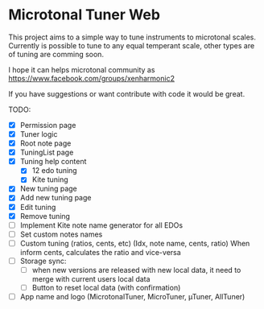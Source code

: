 # Microtonal Tuner Web

This project aims to a simple way to tune instruments to microtonal scales.
Currently is possible to tune to any equal temperant scale, other types are of tuning are comming soon.

I hope it can helps microtonal community as https://www.facebook.com/groups/xenharmonic2

If you have suggestions or want contribute with code it would be great.

TODO:

- [x] Permission page
- [x] Tuner logic
- [x] Root note page
- [x] TuningList page
- [x] Tuning help content
  - [x] 12 edo tuning
  - [x] Kite tuning
- [x] New tuning page
- [x] Add new tuning page
- [x] Edit tuning
- [x] Remove tuning
- [ ] Implement Kite note name generator for all EDOs
- [ ] Set custom notes names
- [ ] Custom tuning (ratios, cents, etc) (Idx, note name, cents, ratio) When inform cents, calculates the ratio and vice-versa
- [ ] Storage sync:
  - [ ] when new versions are released with new local data, it need to merge with current users local data
  - [ ] Button to reset local data (with confirmation)
- [ ] App name and logo (MicrotonalTuner, MicroTuner, µTuner, AllTuner)
